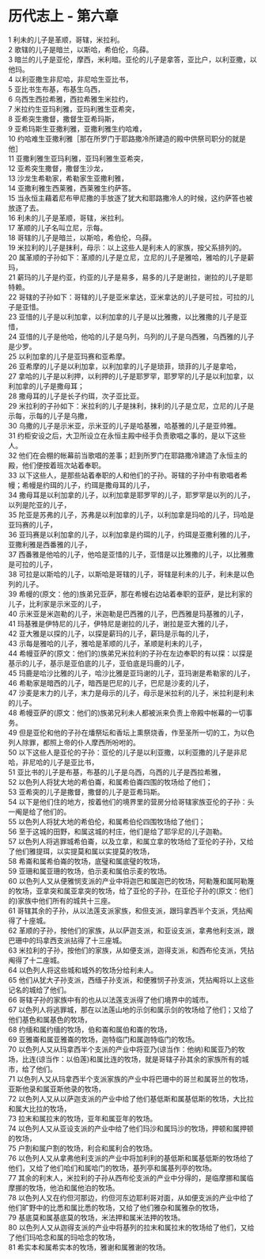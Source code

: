# 历代志上 - 第六章
  
 1 利未的儿子是革顺，哥辖，米拉利。  
 2 歌辖的儿子是暗兰，以斯哈，希伯伦，乌薛。  
 3 暗兰的儿子是亚伦，摩西，米利暗。亚伦的儿子是拿答，亚比户，以利亚撒，以他玛。  
 4 以利亚撒生非尼哈，非尼哈生亚比书，  
 5 亚比书生布基，布基生乌西，  
 6 乌西生西拉希雅，西拉希雅生米拉约，  
 7 米拉约生亚玛利雅，亚玛利雅生亚希突，  
 8 亚希突生撒督，撒督生亚希玛斯，  
 9 亚希玛斯生亚撒利雅，亚撒利雅生约哈难，  
 10 约哈难生亚撒利雅［那在所罗门于耶路撒冷所建造的殿中供祭司职分的就是他］  
 11 亚撒利雅生亚玛利雅，亚玛利雅生亚希突，  
 12 亚希突生撒督，撒督生沙龙，  
 13 沙龙生希勒家，希勒家生亚撒利雅，  
 14 亚撒利雅生西莱雅，西莱雅生约萨答。  
 15 当永恒主藉着尼布甲尼撒的手放逐了犹大和耶路撒冷人的时候，这约萨答也被放逐了去。  
 16 利未的儿子是革顺，哥辖，米拉利。  
 17 革顺的儿子名叫立尼，示每。  
 18 哥辖的儿子是暗兰，以斯哈，希伯伦，乌薛。  
 19 米拉利的儿子是抹利，母示：以上这些人是利未人的家族，按父系排列的。  
 20 属革顺的子孙如下：革顺的儿子是立尼，立尼的儿子是雅哈，雅哈的儿子是薪玛，  
 21 薪玛的儿子是约亚，约亚的儿子是易多，易多的儿子是谢拉，谢拉的儿子是耶特赖。  
 22 哥辖的子孙如下：哥辖的儿子是亚米拿达，亚米拿达的儿子是可拉，可拉的儿子是亚惜。  
 23 亚惜的儿子是以利加拿，以利加拿的儿子是以比雅撒，以比雅撒的儿子是亚惜，  
 24 亚惜的儿子是他哈，他哈的儿子是乌列，乌列的儿子是乌西雅，乌西雅的儿子是少罗。  
 25 以利加拿的儿子是亚玛赛和亚希摩。  
 26 亚希摩的儿子是以利加拿，以利加拿的儿子是琐菲，琐菲的儿子是拿哈，  
 27 拿哈的儿子是以利押，以利押的儿子是耶罗罕，耶罗罕的儿子是以利加拿，以利加拿的儿子是撒母耳；  
 28 撒母耳的儿子是长子约珥，次子亚比亚。  
 29 米拉利的子孙如下：米拉利的儿子是抹利，抹利的儿子是立尼，立尼的儿子是示每，示每的儿子是乌撒，  
 30 乌撒的儿子是示米亚，示米亚的儿子是哈基雅，哈基雅的儿子是亚帅雅。  
 31 约柜安设之后，大卫所设立在永恒主殿中经手负责歌唱之事的，是以下这些人。  
 32 他们在会棚的帐幕前当歌唱的差事；赶到所罗门在耶路撒冷建造了永恒主的殿，他们便按着班次站着奉职。  
 33 以下这些人，是那些站着奉职的人和他们的子孙。哥辖的子孙中有歌唱者希幔；希幔是约珥的儿子，约珥是撒母耳的儿子，  
 34 撒母耳是以利加拿的儿子，以利加拿是耶罗罕的儿子，耶罗罕是以列的儿子，以列是陀亚的儿子，  
 35 陀亚是苏弗的儿子，苏弗是以利加拿的儿子，以利加拿是玛哈的儿子，玛哈是亚玛赛的儿子，  
 36 亚玛赛是以利加拿的儿子，以利加拿是约珥的儿子，约珥是亚撒利雅的儿子，亚撒利雅是西番雅的儿子，  
 37 西番雅是他哈的儿子，他哈是亚惜的儿子，亚惜是以比雅撒的儿子，以比雅撒是可拉的儿子，  
 38 可拉是以斯哈的儿子，以斯哈是哥辖的儿子，哥辖是利未的儿子，利未是以色列的儿子。  
 39 希幔的(原文：他的)族弟兄亚萨，那在希幔右边站着奉职的亚萨，是比利家的儿子，比利家是示米亚的儿子，  
 40 示米亚是米迦勒的儿子，米迦勒是巴西雅的儿子，巴西雅是玛基雅的儿子，  
 41 玛基雅是伊特尼的儿子，伊特尼是谢拉的儿子，谢拉是亚大雅的儿子，  
 42 亚大雅是以探的儿子，以探是薪玛的儿子，薪玛是示每的儿子，  
 43 示每是雅哈的儿子，雅哈是革顺的儿子，革顺是利未的儿子，  
 44 希幔亚萨的(原文：他们的)族弟兄米拉利的子孙在左边奉职的有以探：以探是基示的儿子，基示是亚伯底的儿子，亚伯底是玛鹿的儿子，  
 45 玛鹿是哈沙比雅的儿子，哈沙比雅是亚玛谢的儿子，亚玛谢是希勒家的儿子，  
 46 希勒家是暗西的儿子，暗西是巴尼的儿子，巴尼是沙麦的儿子，  
 47 沙麦是末力的儿子，末力是母示的儿子，母示是米拉利的儿子，米拉利是利未的儿子。  
 48 希幔亚萨的(原文：他们的)族弟兄利未人都被派来负责上帝殿中帐幕的一切事务。  
 49 但是亚伦和他的子孙在燔祭坛和香坛上熏祭烧香，作至圣所一切的工，为以色列人除罪，都照上帝的仆人摩西所吩咐的。  
 50 以下这些人是亚伦的子孙：亚伦的儿子是以利亚撒，以利亚撒的儿子是非尼哈，非尼哈的儿子是亚比书，  
 51 亚比书的儿子是布基，布基的儿子是乌西，乌西的儿子是西拉希雅，  
 52 以色列人将犹大地的希伯崙，和属希伯崙四围的牧场给了他们；  
 53 亚希突的儿子是撒督，撒督的儿子是亚希玛斯。  
 54 以下是他们住的地方，按着他们的境界里的营房分给哥辖家族亚伦的子孙：头一阄是给了他们的。  
 55 以色列人将犹大地的希伯伦，和属希伯伦四围牧场给了他们；  
 56 至于这城的田野，和属这城的村庄，他们是给了耶孚尼的儿子迦勒。  
 57 以色列人将逃罪城希伯崙，以及立拿，和属立拿的牧场给了亚伦的子孙，又给了他们雅提珥，以实提莫和属以实提莫的牧场，  
 58 希崙和属希伯崙的牧场，底璧和属底璧的牧场，  
 59 亚珊和属亚珊的牧场，伯示麦和属伯示麦的牧场。  
 60 以色列人又从便雅悯支派的产业中将迦巴和属迦巴的牧场，阿勒篾和属阿勒篾的牧场，亚拿突和属亚拿突的牧场，给了亚伦的子孙，在亚伦子孙的(原文：他们的)家族中他们所有的城共十三座。  
 61 哥辖其余的子孙，从以法莲支派家族，和但支派，跟玛拿西半个支派，凭拈阄得了十座城。  
 62 革顺的子孙，按他们的家族，从以萨迦支派，和亚设支派，拿弗他利支派，跟巴珊中的玛拿西支派拈得了十三座城。  
 63 米拉利的子孙，按他们的家族，从如便支派，迦得支派，和西布伦支派，凭拈阄得了十二座城。  
 64 以色列人将这些城和城外的牧场分给利未人。  
 65 他们从犹大子孙支派，西缅子孙支派，和便雅悯子孙支派，凭拈阄将以上这些记名的城给了他们。  
 66 哥辖子孙的家族中有的也从以法莲支派得了他们境界中的城市。  
 67 以色列人将逃罪城，那在以法莲山地的示剑和属示剑的牧场给了他们；又给了他们基色和属基色的牧场，  
 68 约缅和属约缅的牧场，伯和崙和属伯和崙的牧场，  
 69 亚雅崙和属亚雅崙的牧场，迦特临门和属迦特临门的牧场。  
 70 以色列人又从玛拿西半个支派的产业中将亚乃(谅当作：他纳)和属亚乃的牧场，比连(谅当作：以伯莲)和属比连的牧场，就是哥辖子孙其余的家族所有的城市，给了他们。  
 71 以色列人又从玛拿西半个支派家族的产业中将巴珊中的哥兰和属哥兰的牧场，亚斯他录和属亚斯他录的牧场，  
 72 以色列人又从以萨迦支派的产业中给了他们基低斯和属基低斯的牧场，大比拉和属大比拉的牧场，  
 73 拉末和属拉末的牧场，亚年和属亚年的牧场。  
 74 以色列人又从亚设支派的产业中给了他们玛沙和属玛沙的牧场，押顿和属押顿的牧场，  
 75 户割和属户割的牧场，利合和属利合的牧场。  
 76 以色列人又从拿弗他利支派的产业中将加利利的基低斯和属基低斯的牧场给了他们，又给了他们哈们和属哈门的牧场，基列亭和属基列亭的牧场。  
 77 其余的利末人，米拉利的子孙从西布伦支派的产业中分得的，是临摩挪和属临摩挪的牧场，他泊和属他泊的牧场。  
 78 以色列人又在约但河那边，约但河东边耶利哥对面，从如便支派的产业中给了他们旷野中的比悉和属比悉的牧场，又给了他们雅杂和属雅杂的牧场，  
 79 基底莫和属基底莫的牧场，米法押和属米法押的牧场。  
 80 以色列人又从迦得支派的产业中将基列的拉末和属拉末的牧场给了他们，又给了他们玛哈念和属的玛哈念的牧场，  
 81 希实本和属希实本的牧场，雅谢和属雅谢的牧场。